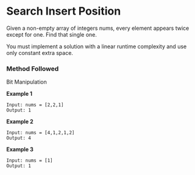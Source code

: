 
# Search Insert Position

Given a non-empty array of integers nums, every element appears twice except for one. Find that single one.

You must implement a solution with a linear runtime complexity and use only constant extra space.

### Method Followed
Bit Manipulation

**Example 1**
```
Input: nums = [2,2,1]
Output: 1
```
**Example 2**
```
Input: nums = [4,1,2,1,2]
Output: 4
```

**Example 3**
```
Input: nums = [1]
Output: 1
```
